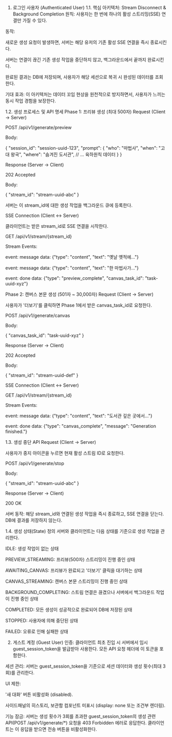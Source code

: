 1. 로그인 사용자 (Authenticated User)
1.1. 핵심 아키텍처: Stream Disconnect & Background Completion
원칙: 사용자는 한 번에 하나의 활성 스트리밍(SSE) 연결만 가질 수 있다.

동작:

새로운 생성 요청이 발생하면, 서버는 해당 유저의 기존 활성 SSE 연결을 즉시 종료시킨다.

서버는 연결이 끊긴 기존 생성 작업을 중단하지 않고, 백그라운드에서 끝까지 완료시킨다.

완료된 결과는 DB에 저장되며, 사용자가 해당 세션으로 복귀 시 완성된 데이터를 조회한다.

기대 효과: 이 아키텍처는 데이터 꼬임 현상을 원천적으로 방지하면서, 사용자가 느끼는 동시 작업 경험을 보장한다.

1.2. 생성 프로세스 및 API 명세
Phase 1: 프리뷰 생성 (최대 500자)
Request (Client → Server)

POST /api/v1/generate/preview

Body:

{
  "session_id": "session-uuid-123",
  "prompt": {
    "who": "마법사",
    "when": "고대 왕국",
    "where": "숨겨진 도서관",
    // ... 육하원칙 데이터
  }
}

Response (Server → Client)

202 Accepted

Body:

{
  "stream_id": "stream-uuid-abc"
}

서버는 이 stream_id에 대한 생성 작업을 백그라운드 큐에 등록한다.

SSE Connection (Client ↔ Server)

클라이언트는 받은 stream_id로 SSE 연결을 시작한다.

GET /api/v1/stream/{stream_id}

Stream Events:

event: message
data: {"type": "content", "text": "옛날 옛적에..."}

event: message
data: {"type": "content", "text": "한 마법사가..."}

event: done
data: {"type": "preview_complete", "canvas_task_id": "task-uuid-xyz"}

Phase 2: 캔버스 본문 생성 (501자 ~ 30,000자)
Request (Client → Server)

사용자가 '더보기'를 클릭하면 Phase 1에서 받은 canvas_task_id로 요청한다.

POST /api/v1/generate/canvas

Body:

{
  "canvas_task_id": "task-uuid-xyz"
}

Response (Server → Client)

202 Accepted

Body:

{
  "stream_id": "stream-uuid-def"
}

SSE Connection (Client ↔ Server)

GET /api/v1/stream/{stream_id}

Stream Events:

event: message
data: {"type": "content", "text": "도서관 깊은 곳에서..."}

event: done
data: {"type": "canvas_complete", "message": "Generation finished."}

1.3. 생성 중단 API
Request (Client → Server)

사용자가 중지 아이콘을 누르면 현재 활성 스트림 ID로 요청한다.

POST /api/v1/generate/stop

Body:

{
  "stream_id": "stream-uuid-abc"
}

Response (Server → Client)

200 OK

서버 동작: 해당 stream_id와 연결된 생성 작업을 즉시 종료하고, SSE 연결을 닫는다. DB에 결과를 저장하지 않는다.

1.4. 생성 상태(State) 정의
서버와 클라이언트는 다음 상태를 기준으로 생성 작업을 관리한다.

IDLE: 생성 작업이 없는 상태

PREVIEW_STREAMING: 프리뷰(500자) 스트리밍이 진행 중인 상태

AWAITING_CANVAS: 프리뷰가 완료되고 '더보기' 클릭을 대기하는 상태

CANVAS_STREAMING: 캔버스 본문 스트리밍이 진행 중인 상태

BACKGROUND_COMPLETING: 스트림 연결은 끊겼으나 서버에서 백그라운드 작업이 진행 중인 상태

COMPLETED: 모든 생성이 성공적으로 완료되어 DB에 저장된 상태

STOPPED: 사용자에 의해 중단된 상태

FAILED: 오류로 인해 실패한 상태

2. 게스트 계정 (Guest User)
인증: 클라이언트 최초 진입 시 서버에서 임시 guest_session_token을 발급받아 사용한다. 모든 API 요청 헤더에 이 토큰을 포함한다.

세션 관리: 서버는 guest_session_token을 기준으로 세션 데이터와 생성 횟수(최대 3회)를 관리한다.

UI 제한:

'새 대화' 버튼 비활성화 (disabled).

사이드패널의 히스토리, 보관함 컴포넌트 미표시 (display: none 또는 조건부 렌더링).

기능 잠금: 서버는 생성 횟수가 3회를 초과한 guest_session_token의 생성 관련 API(POST /api/v1/generate/*) 요청을 403 Forbidden 에러로 응답한다. 클라이언트는 이 응답을 받으면 전송 버튼을 비활성화한다.
